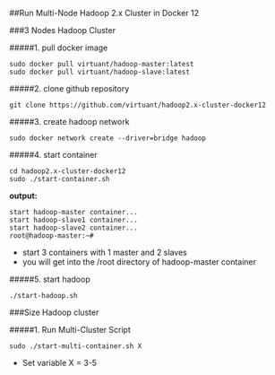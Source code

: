 ##Run Multi-Node Hadoop 2.x Cluster in Docker 12

###3 Nodes Hadoop Cluster

#####1. pull docker image

```
sudo docker pull virtuant/hadoop-master:latest
sudo docker pull virtuant/hadoop-slave:latest
```

#####2. clone github repository

```
git clone https://github.com/virtuant/hadoop2.x-cluster-docker12
```

#####3. create hadoop network

```
sudo docker network create --driver=bridge hadoop
```

#####4. start container

```
cd hadoop2.x-cluster-docker12
sudo ./start-container.sh
```

**output:**

```
start hadoop-master container...
start hadoop-slave1 container...
start hadoop-slave2 container...
root@hadoop-master:~# 
```
- start 3 containers with 1 master and 2 slaves
- you will get into the /root directory of hadoop-master container

#####5. start hadoop

```
./start-hadoop.sh
```

###Size Hadoop cluster


#####1. Run Multi-Cluster Script

```
sudo ./start-multi-container.sh X
```
- Set variable X = 3-5

